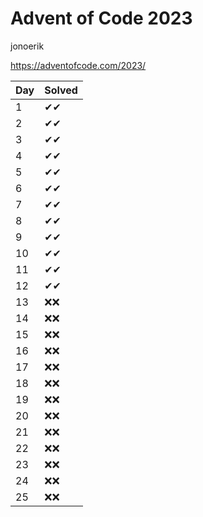 # Advent of Code 2023
jonoerik

https://adventofcode.com/2023/

| Day | Solved |
| --- | --- |
| 1 | ✔✔ |
| 2 | ✔✔ |
| 3 | ✔✔ |
| 4 | ✔✔ |
| 5 | ✔✔ |
| 6 | ✔✔ |
| 7 | ✔✔ |
| 8 | ✔✔ |
| 9 | ✔✔ |
| 10 | ✔✔ |
| 11 | ✔✔ |
| 12 | ✔✔ |
| 13 | ❌❌ |
| 14 | ❌❌ |
| 15 | ❌❌ |
| 16 | ❌❌ |
| 17 | ❌❌ |
| 18 | ❌❌ |
| 19 | ❌❌ |
| 20 | ❌❌ |
| 21 | ❌❌ |
| 22 | ❌❌ |
| 23 | ❌❌ |
| 24 | ❌❌ |
| 25 | ❌❌ |
